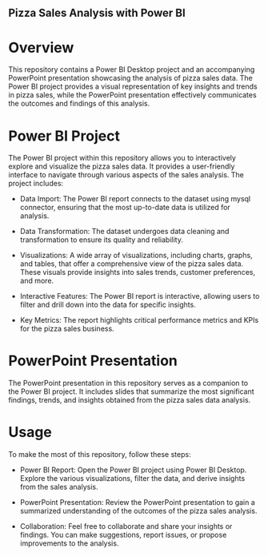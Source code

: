 ## Pizza Sales Analysis with Power BI
# Overview
This repository contains a Power BI Desktop project and an accompanying PowerPoint presentation showcasing the analysis of pizza sales data. The Power BI project provides a visual representation of key insights and trends in pizza sales, while the PowerPoint presentation effectively communicates the outcomes and findings of this analysis.

# Power BI Project
The Power BI project within this repository allows you to interactively explore and visualize the pizza sales data. It provides a user-friendly interface to navigate through various aspects of the sales analysis. The project includes:
- Data Import: The Power BI report connects to the dataset using mysql connector, ensuring that the most up-to-date data is utilized for analysis.

- Data Transformation: The dataset undergoes data cleaning and transformation to ensure its quality and reliability.

- Visualizations: A wide array of visualizations, including charts, graphs, and tables, that offer a comprehensive view of the pizza sales data. 
 These visuals provide insights into sales trends, customer preferences, and more.

- Interactive Features: The Power BI report is interactive, allowing users to filter and drill down into the data for specific insights.

- Key Metrics: The report highlights critical performance metrics and KPIs for the pizza sales business.

# PowerPoint Presentation
The PowerPoint presentation in this repository serves as a companion to the Power BI project. It includes slides that summarize the most significant findings, trends, and insights obtained from the pizza sales data analysis.

# Usage
To make the most of this repository, follow these steps:

- Power BI Report: Open the Power BI project using Power BI Desktop. Explore the various visualizations, filter the data, and derive insights from the sales analysis.

- PowerPoint Presentation: Review the PowerPoint presentation to gain a summarized understanding of the outcomes of the pizza sales analysis.

- Collaboration: Feel free to collaborate and share your insights or findings. You can make suggestions, report issues, or propose improvements to the analysis.
